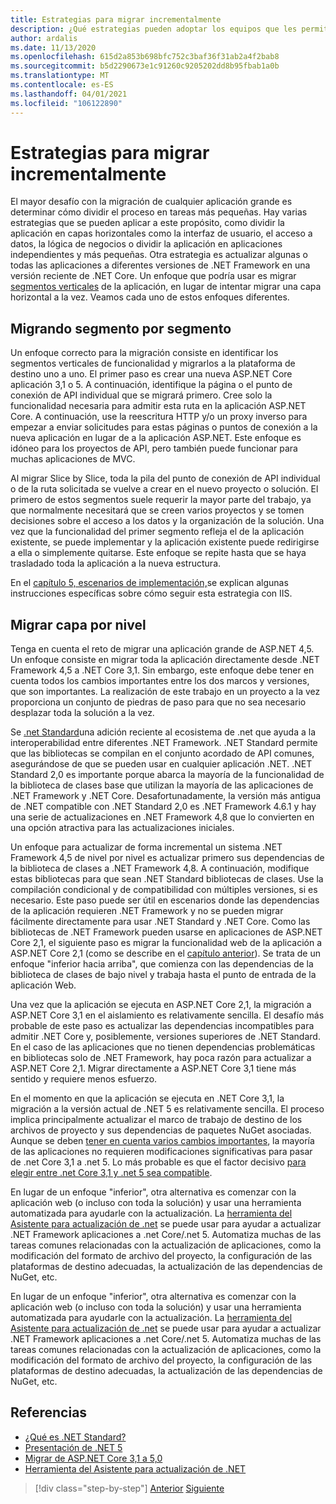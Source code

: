 ```yaml
---
title: Estrategias para migrar incrementalmente
description: ¿Qué estrategias pueden adoptar los equipos que les permitirán migrar aplicaciones de gran tamaño de ASP.NET MVC a .NET Core de forma incremental?
author: ardalis
ms.date: 11/13/2020
ms.openlocfilehash: 615d2a853b698bfc752c3baf36f31ab2a4f2bab8
ms.sourcegitcommit: b5d2290673e1c91260c9205202dd8b95fbab1a0b
ms.translationtype: MT
ms.contentlocale: es-ES
ms.lasthandoff: 04/01/2021
ms.locfileid: "106122890"
---
```

# <a name="strategies-for-migrating-incrementally"></a>Estrategias para migrar incrementalmente

El mayor desafío con la migración de cualquier aplicación grande es determinar cómo dividir el proceso en tareas más pequeñas. Hay varias estrategias que se pueden aplicar a este propósito, como dividir la aplicación en capas horizontales como la interfaz de usuario, el acceso a datos, la lógica de negocios o dividir la aplicación en aplicaciones independientes y más pequeñas. Otra estrategia es actualizar algunas o todas las aplicaciones a diferentes versiones de .NET Framework en una versión reciente de .NET Core. Un enfoque que podría usar es migrar [segmentos verticales](https://deviq.com/practices/vertical-slices) de la aplicación, en lugar de intentar migrar una capa horizontal a la vez. Veamos cada uno de estos enfoques diferentes.

## <a name="migrating-slice-by-slice"></a>Migrando segmento por segmento

Un enfoque correcto para la migración consiste en identificar los segmentos verticales de funcionalidad y migrarlos a la plataforma de destino uno a uno. El primer paso es crear una nueva ASP.NET Core aplicación 3,1 o 5. A continuación, identifique la página o el punto de conexión de API individual que se migrará primero. Cree solo la funcionalidad necesaria para admitir esta ruta en la aplicación ASP.NET Core. A continuación, use la reescritura HTTP y/o un proxy inverso para empezar a enviar solicitudes para estas páginas o puntos de conexión a la nueva aplicación en lugar de a la aplicación ASP.NET. Este enfoque es idóneo para los proyectos de API, pero también puede funcionar para muchas aplicaciones de MVC.

Al migrar Slice by Slice, toda la pila del punto de conexión de API individual o de la ruta solicitada se vuelve a crear en el nuevo proyecto o solución. El primero de estos segmentos suele requerir la mayor parte del trabajo, ya que normalmente necesitará que se creen varios proyectos y se tomen decisiones sobre el acceso a los datos y la organización de la solución. Una vez que la funcionalidad del primer segmento refleja el de la aplicación existente, se puede implementar y la aplicación existente puede redirigirse a ella o simplemente quitarse. Este enfoque se repite hasta que se haya trasladado toda la aplicación a la nueva estructura.

En el [capítulo 5, escenarios de implementación,](deployment-scenarios.md)se explican algunas instrucciones específicas sobre cómo seguir esta estrategia con IIS.

## <a name="migrating-layer-by-layer"></a>Migrar capa por nivel

Tenga en cuenta el reto de migrar una aplicación grande de ASP.NET 4,5. Un enfoque consiste en migrar toda la aplicación directamente desde .NET Framework 4,5 a .NET Core 3,1. Sin embargo, este enfoque debe tener en cuenta todos los cambios importantes entre los dos marcos y versiones, que son importantes. La realización de este trabajo en un proyecto a la vez proporciona un conjunto de piedras de paso para que no sea necesario desplazar toda la solución a la vez.

Se [.net Standard](https://dotnet.microsoft.com/platform/dotnet-standard)una adición reciente al ecosistema de .net que ayuda a la interoperabilidad entre diferentes .NET Framework. .NET Standard permite que las bibliotecas se compilan en el conjunto acordado de API comunes, asegurándose de que se pueden usar en cualquier aplicación .NET. .NET Standard 2,0 es importante porque abarca la mayoría de la funcionalidad de la biblioteca de clases base que utilizan la mayoría de las aplicaciones de .NET Framework y .NET Core. Desafortunadamente, la versión más antigua de .NET compatible con .NET Standard 2,0 es .NET Framework 4.6.1 y hay una serie de actualizaciones en .NET Framework 4,8 que lo convierten en una opción atractiva para las actualizaciones iniciales.

Un enfoque para actualizar de forma incremental un sistema .NET Framework 4,5 de nivel por nivel es actualizar primero sus dependencias de la biblioteca de clases a .NET Framework 4,8. A continuación, modifique estas bibliotecas para que sean .NET Standard bibliotecas de clases. Use la compilación condicional y de compatibilidad con múltiples versiones, si es necesario. Este paso puede ser útil en escenarios donde las dependencias de la aplicación requieren .NET Framework y no se pueden migrar fácilmente directamente para usar .NET Standard y .NET Core. Como las bibliotecas de .NET Framework pueden usarse en aplicaciones de ASP.NET Core 2,1, el siguiente paso es migrar la funcionalidad web de la aplicación a ASP.NET Core 2,1 (como se describe en el [capítulo anterior](choose-net-core-version.md)). Se trata de un enfoque "inferior hacia arriba", que comienza con las dependencias de la biblioteca de clases de bajo nivel y trabaja hasta el punto de entrada de la aplicación Web.

Una vez que la aplicación se ejecuta en ASP.NET Core 2,1, la migración a ASP.NET Core 3,1 en el aislamiento es relativamente sencilla. El desafío más probable de este paso es actualizar las dependencias incompatibles para admitir .NET Core y, posiblemente, versiones superiores de .NET Standard. En el caso de las aplicaciones que no tienen dependencias problemáticas en bibliotecas solo de .NET Framework, hay poca razón para actualizar a ASP.NET Core 2,1. Migrar directamente a ASP.NET Core 3,1 tiene más sentido y requiere menos esfuerzo.

En el momento en que la aplicación se ejecuta en .NET Core 3,1, la migración a la versión actual de .NET 5 es relativamente sencilla. El proceso implica principalmente actualizar el marco de trabajo de destino de los archivos de proyecto y sus dependencias de paquetes NuGet asociadas. Aunque se deben [tener en cuenta varios cambios importantes](../../core/compatibility/5.0.md), la mayoría de las aplicaciones no requieren modificaciones significativas para pasar de .net Core 3,1 a .net 5. Lo más probable es que el factor decisivo [para elegir entre .net Core 3,1 y .net 5 sea compatible](choose-net-core-version.md).

En lugar de un enfoque "inferior", otra alternativa es comenzar con la aplicación web (o incluso con toda la solución) y usar una herramienta automatizada para ayudarle con la actualización. La [herramienta del Asistente para actualización de .net](https://aka.ms/dotnet-upgrade-assistant) se puede usar para ayudar a actualizar .NET Framework aplicaciones a .net Core/.net 5. Automatiza muchas de las tareas comunes relacionadas con la actualización de aplicaciones, como la modificación del formato de archivo del proyecto, la configuración de las plataformas de destino adecuadas, la actualización de las dependencias de NuGet, etc.

En lugar de un enfoque "inferior", otra alternativa es comenzar con la aplicación web (o incluso con toda la solución) y usar una herramienta automatizada para ayudarle con la actualización. La [herramienta del Asistente para actualización de .net](https://aka.ms/dotnet-upgrade-assistant) se puede usar para ayudar a actualizar .NET Framework aplicaciones a .net Core/.net 5. Automatiza muchas de las tareas comunes relacionadas con la actualización de aplicaciones, como la modificación del formato de archivo del proyecto, la configuración de las plataformas de destino adecuadas, la actualización de las dependencias de NuGet, etc.

## <a name="references"></a>Referencias

- [¿Qué es .NET Standard?](https://dotnet.microsoft.com/platform/dotnet-standard)
- [Presentación de .NET 5](https://devblogs.microsoft.com/dotnet/introducing-net-5/)
- [Migrar de ASP.NET Core 3,1 a 5,0](/aspnet/core/migration/31-to-50)
- [Herramienta del Asistente para actualización de .NET](https://aka.ms/dotnet-upgrade-assistant)

>[!div class="step-by-step"]
>[Anterior](choose-net-core-version.md)
>[Siguiente](migrate-web-forms.md)

